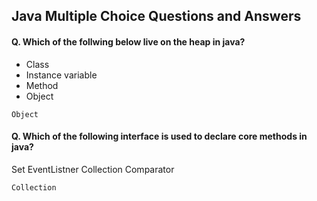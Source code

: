 ## Java Multiple Choice Questions and Answers


#### Q. Which of the follwing below live on the heap in java?
* Class
* Instance variable
* Method
* Object
```
Object
```
#### Q. Which of the following interface is used to declare core methods in java?
Set
EventListner
Collection
Comparator
```
Collection
```
